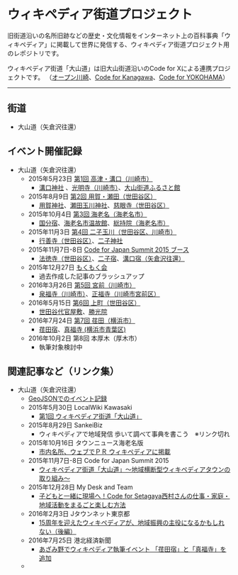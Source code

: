 # ウィキペディア街道プロジェクト

旧街道沿いの名所旧跡などの歴史・文化情報をインターネット上の百科事典「ウィキペディア」に掲載して世界に発信する、ウィキペディア街道プロジェクト用のレポジトリです。

ウィキペディア街道「大山道」は旧大山街道沿いのCode for Xによる連携プロジェクトです。
（[オープン川崎](http://openkawasaki.org/)、[Code for Kanagawa](http://code4kanagawa.org/)、[Code for YOKOHAMA](http://code4.yokohama/)）

---

## 街道
- 大山道（矢倉沢往還）

## イベント開催記録

- 大山道（矢倉沢往還）
    - 2015年5月23日 [第1回 高津・溝口（川崎市）](http://www.meetup.com/ja/open_kawasaki/events/221965768/?eventId=221965768)
        - [溝口神社](https://ja.wikipedia.org/wiki/%E6%BA%9D%E5%8F%A3%E7%A5%9E%E7%A4%BE) 、[光明寺（川崎市）](https://ja.wikipedia.org/wiki/%E5%85%89%E6%98%8E%E5%AF%BA_(%E5%B7%9D%E5%B4%8E%E5%B8%82))、[大山街道ふるさと館](https://ja.wikipedia.org/wiki/%E5%A4%A7%E5%B1%B1%E8%A1%97%E9%81%93%E3%81%B5%E3%82%8B%E3%81%95%E3%81%A8%E9%A4%A8)
    - 2015年8月9日 [第2回 用賀・瀬田（世田谷区）](http://wikipedia-road-2.peatix.com/)
        - [用賀神社](https://ja.wikipedia.org/wiki/%E7%94%A8%E8%B3%80%E7%A5%9E%E7%A4%BE)、[瀬田玉川神社](https://ja.wikipedia.org/wiki/%E7%80%AC%E7%94%B0%E7%8E%89%E5%B7%9D%E7%A5%9E%E7%A4%BE)、[慈眼寺（世田谷区）](https://ja.wikipedia.org/wiki/%E6%85%88%E7%9C%BC%E5%AF%BA_(%E4%B8%96%E7%94%B0%E8%B0%B7%E5%8C%BA))
    - 2015年10月4日 [第3回 海老名（海老名市）](http://peatix.com/event/114390)
        - [国分宿](https://ja.wikipedia.org/wiki/%E5%9B%BD%E5%88%86%E5%AE%BF)、[海老名市温故館](https://ja.wikipedia.org/wiki/%E6%B5%B7%E8%80%81%E5%90%8D%E5%B8%82%E6%B8%A9%E6%95%85%E9%A4%A8)、[総持院（海老名市）](https://ja.wikipedia.org/wiki/%E7%B7%8F%E6%8C%81%E9%99%A2_(%E6%B5%B7%E8%80%81%E5%90%8D%E5%B8%82))
    - 2015年11月3日 [第4回 二子玉川（世田谷区、川崎市）](http://peatix.com/event/121735)
        - [行善寺（世田谷区）](https://ja.wikipedia.org/wiki/%E8%A1%8C%E5%96%84%E5%AF%BA_(%E4%B8%96%E7%94%B0%E8%B0%B7%E5%8C%BA))、[二子神社](https://ja.wikipedia.org/wiki/%E4%BA%8C%E5%AD%90%E7%A5%9E%E7%A4%BE)
    - 2015年11月7日-8日 [Code for Japan Summit 2015 ブース](http://summit2015.code4japan.org/schedule/wikipedia_kaido/)
        - [法徳寺（世田谷区）](https://ja.wikipedia.org/wiki/%E6%B3%95%E5%BE%B3%E5%AF%BA_(%E4%B8%96%E7%94%B0%E8%B0%B7%E5%8C%BA))、[二子宿](https://ja.wikipedia.org/wiki/%E4%BA%8C%E5%AD%90%E5%AE%BF)、[溝口宿（矢倉沢往還）](https://ja.wikipedia.org/wiki/%E6%BA%9D%E5%8F%A3%E5%AE%BF_(%E7%9F%A2%E5%80%89%E6%B2%A2%E5%BE%80%E9%82%84))
    - 2015年12月27日 [もくもく会](http://wikipedia-road-mokumoku.peatix.com/)
        - 過去作成した記事のブラッシュアップ
    - 2016年3月26日 [第5回 宮前（川崎市）](http://wikipedia-road-5.peatix.com/)
        - [泉福寺（川崎市）](https://ja.wikipedia.org/wiki/%E6%B3%89%E7%A6%8F%E5%AF%BA_(%E5%B7%9D%E5%B4%8E%E5%B8%82))、[正福寺（川崎市宮前区）](https://ja.wikipedia.org/wiki/%E6%AD%A3%E7%A6%8F%E5%AF%BA_(%E5%B7%9D%E5%B4%8E%E5%B8%82%E5%AE%AE%E5%89%8D%E5%8C%BA))
    - 2016年5月15日 [第6回 上町（世田谷区）](http://wikipedia-road-6.peatix.com/)
        - [世田谷代官屋敷](https://ja.wikipedia.org/wiki/%E4%B8%96%E7%94%B0%E8%B0%B7%E4%BB%A3%E5%AE%98%E5%B1%8B%E6%95%B7)、[勝光院](https://ja.wikipedia.org/wiki/%E5%8B%9D%E5%85%89%E9%99%A2)
    - 2016年7月24日 [第7回 荏田（横浜市）](http://wikipedia-road-7.peatix.com/)
        - [荏田宿](https://ja.wikipedia.org/wiki/%E8%8D%8F%E7%94%B0%E5%AE%BF)、[真福寺 (横浜市青葉区)](https://ja.wikipedia.org/wiki/%E7%9C%9F%E7%A6%8F%E5%AF%BA_(%E6%A8%AA%E6%B5%9C%E5%B8%82%E9%9D%92%E8%91%89%E5%8C%BA))
    - 2016年10月2日 第8回 本厚木（厚木市）
        - 執筆対象検討中

## 関連記事など（リンク集）

- 大山道（矢倉沢往還）
    - [GeoJSONでのイベント記録](http://ukinedori.github.io/wikipedia-kaido/)
    - 2015年5月30日 LocalWiki Kawasaki
        - [第1回 ウィキペディア街道「大山道」](https://ja.localwiki.org/kawasaki/%E3%82%A6%E3%82%A3%E3%82%AD%E3%83%9A%E3%83%87%E3%82%A3%E3%82%A2%E8%A1%97%E9%81%93%E3%80%8C%E5%A4%A7%E5%B1%B1%E9%81%93%E3%80%8D)
    - 2015年8月29日 SankeiBiz
        - ウィキペディアで地域発信 歩いて調べて事典を書こう　※リンク切れ
    - 2015年10月16日 タウンニュース海老名版
        - [市内名所、ウェブでＰＲ ウィキペディアに掲載](http://www.townnews.co.jp/0402/2015/10/16/304136.html)
    - 2015年11月7日-8日 Code for Japan Summit 2015
        - [ウィキペディア街道「大山道」～地域横断型ウィキペディアタウンの取り組み～](http://summit2015.code4japan.org/schedule/wikipedia_kaido/)
    - 2015年12月28日 My Desk and Team
        - [子どもと一緒に現場へ！Code for Setagaya西村さんの仕事・家庭・地域活動をまるごと楽しむ方法](http://mydeskteam.com/casefile/1854/)
    - 2016年2月3日 Jタウンネット東京都
        - [15周年を迎えたウィキペディアが、地域振興の主役になるかもしれない（後編）](http://j-town.net/tokyo/column/allprefcolumn/220738.html?p=all)
    - 2016年7月25日 港北経済新聞
        - [あざみ野でウィキペディア執筆イベント 「荏田宿」と「真福寺」を追加](http://kohoku.keizai.biz/headline/1793/)
    - 
